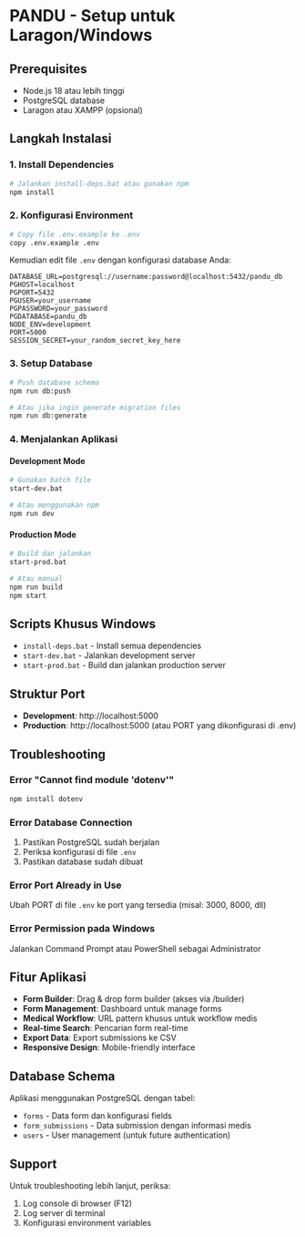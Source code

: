 # PANDU - Setup untuk Laragon/Windows

## Prerequisites
- Node.js 18 atau lebih tinggi
- PostgreSQL database
- Laragon atau XAMPP (opsional)

## Langkah Instalasi

### 1. Install Dependencies
```bash
# Jalankan install-deps.bat atau gunakan npm
npm install
```

### 2. Konfigurasi Environment
```bash
# Copy file .env.example ke .env
copy .env.example .env
```

Kemudian edit file `.env` dengan konfigurasi database Anda:
```env
DATABASE_URL=postgresql://username:password@localhost:5432/pandu_db
PGHOST=localhost
PGPORT=5432
PGUSER=your_username
PGPASSWORD=your_password
PGDATABASE=pandu_db
NODE_ENV=development
PORT=5000
SESSION_SECRET=your_random_secret_key_here
```

### 3. Setup Database
```bash
# Push database schema
npm run db:push

# Atau jika ingin generate migration files
npm run db:generate
```

### 4. Menjalankan Aplikasi

#### Development Mode
```bash
# Gunakan batch file
start-dev.bat

# Atau menggunakan npm
npm run dev
```

#### Production Mode
```bash
# Build dan jalankan
start-prod.bat

# Atau manual
npm run build
npm start
```

## Scripts Khusus Windows

- `install-deps.bat` - Install semua dependencies
- `start-dev.bat` - Jalankan development server
- `start-prod.bat` - Build dan jalankan production server

## Struktur Port

- **Development**: http://localhost:5000
- **Production**: http://localhost:5000 (atau PORT yang dikonfigurasi di .env)

## Troubleshooting

### Error "Cannot find module 'dotenv'"
```bash
npm install dotenv
```

### Error Database Connection
1. Pastikan PostgreSQL sudah berjalan
2. Periksa konfigurasi di file `.env`
3. Pastikan database sudah dibuat

### Error Port Already in Use
Ubah PORT di file `.env` ke port yang tersedia (misal: 3000, 8000, dll)

### Error Permission pada Windows
Jalankan Command Prompt atau PowerShell sebagai Administrator

## Fitur Aplikasi

- **Form Builder**: Drag & drop form builder (akses via /builder)
- **Form Management**: Dashboard untuk manage forms
- **Medical Workflow**: URL pattern khusus untuk workflow medis
- **Real-time Search**: Pencarian form real-time
- **Export Data**: Export submissions ke CSV
- **Responsive Design**: Mobile-friendly interface

## Database Schema

Aplikasi menggunakan PostgreSQL dengan tabel:
- `forms` - Data form dan konfigurasi fields
- `form_submissions` - Data submission dengan informasi medis
- `users` - User management (untuk future authentication)

## Support

Untuk troubleshooting lebih lanjut, periksa:
1. Log console di browser (F12)
2. Log server di terminal
3. Konfigurasi environment variables